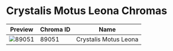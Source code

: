 # Crystalis Motus Leona Chromas



| Preview | Chroma ID | Name |
|---------|-----------|------|
| ![89051](https://raw.communitydragon.org/latest/plugins/rcp-be-lol-game-data/global/default/v1/champion-chroma-images/89/89051.png) | 89051 | Crystalis Motus Leona |